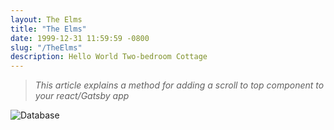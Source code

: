 ```yaml
---
layout: The Elms
title: "The Elms"
date: 1999-12-31 11:59:59 -0800
slug: "/TheElms"
description: Hello World Two-bedroom Cottage
---
```


> _This article explains a method for adding a scroll to top component to your react/Gatsby app_

![Database](.images/TheElms.jpg)

